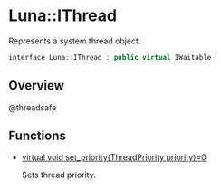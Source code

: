 # Luna::IThread
Represents a system thread object. 

```c++
interface Luna::IThread : public virtual IWaitable
```

## Overview
@threadsafe 

## Functions
* [virtual void set_priority(ThreadPriority priority)=0](struct_luna_1_1_i_thread_1aec42e8e37d89d9a40253880a5cc74d92.md)

    Sets thread priority. 

